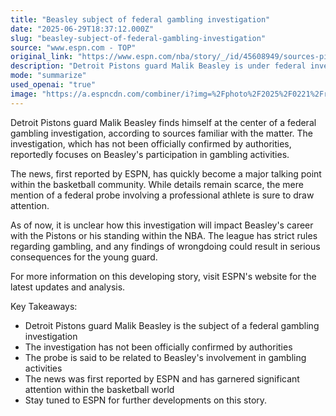 ```yaml
---
title: "Beasley subject of federal gambling investigation"
date: "2025-06-29T18:37:12.000Z"
slug: "beasley-subject-of-federal-gambling-investigation"
source: "www.espn.com - TOP"
original_link: "https://www.espn.com/nba/story/_/id/45608949/sources-pistons-malik-beasley-subject-federal-gambling-probe"
description: "Detroit Pistons guard Malik Beasley is under federal investigation for his participation in gambling activities, with potential consequences for his career in the NBA."
mode: "summarize"
used_openai: "true"
image: "https://a.espncdn.com/combiner/i?img=%2Fphoto%2F2025%2F0221%2Fr1454877_1296x729_16%2D9.jpg"
---
```


Detroit Pistons guard Malik Beasley finds himself at the center of a federal gambling investigation, according to sources familiar with the matter. The investigation, which has not been officially confirmed by authorities, reportedly focuses on Beasley's participation in gambling activities.

The news, first reported by ESPN, has quickly become a major talking point within the basketball community. While details remain scarce, the mere mention of a federal probe involving a professional athlete is sure to draw attention.

As of now, it is unclear how this investigation will impact Beasley's career with the Pistons or his standing within the NBA. The league has strict rules regarding gambling, and any findings of wrongdoing could result in serious consequences for the young guard.

For more information on this developing story, visit ESPN's website for the latest updates and analysis.

Key Takeaways:
- Detroit Pistons guard Malik Beasley is the subject of a federal gambling investigation
- The investigation has not been officially confirmed by authorities
- The probe is said to be related to Beasley's involvement in gambling activities
- The news was first reported by ESPN and has garnered significant attention within the basketball world
- Stay tuned to ESPN for further developments on this story.